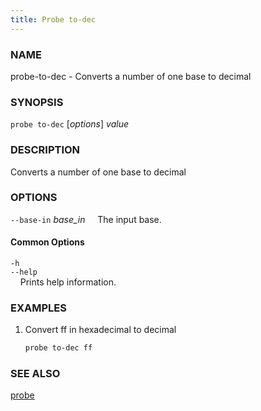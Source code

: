 ```yaml
---
title: Probe to-dec
---
```


### NAME

probe-to-dec - Converts a number of one base to decimal

### SYNOPSIS

`probe to-dec` [*options*] _value_

### DESCRIPTION

Converts a number of one base to decimal

### OPTIONS

`--base-in` _base_in_
&nbsp;&nbsp;&nbsp;&nbsp;The input base.

#### Common Options

`-h`  
`--help`  
&nbsp;&nbsp;&nbsp;&nbsp;Prints help information.

### EXAMPLES

1. Convert ff in hexadecimal to decimal
   ```sh
   probe to-dec ff
   ```

### SEE ALSO

[probe](./probe.md)
